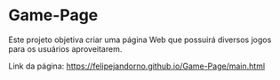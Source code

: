 # Game-Page
 Este projeto objetiva criar uma página Web que possuirá diversos jogos para os usuários aproveitarem.

Link da página: https://felipejandorno.github.io/Game-Page/main.html
